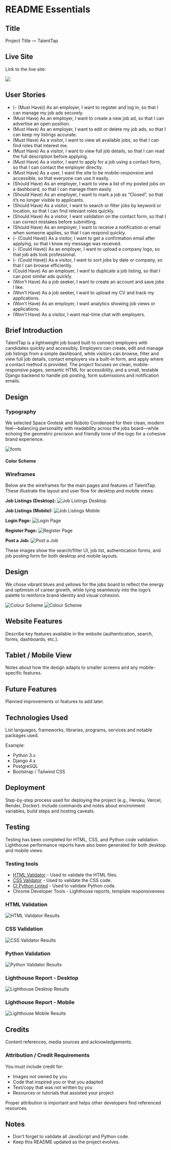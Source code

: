 # README Essentials

## Title

Project Title — TalentTap

## Live Site

Link to the live site:

![](https://talent-tap-7cd41bcbdbab.herokuapp.com/jobs/)

## User Stories
- (- (Must Have)) As an employer, I want to register and log in, so that I can manage my job ads securely.
- (Must Have)	As an employer, I want to create a new job ad, so that I can advertise an open position.
- (Must Have)	As an employer, I want to edit or delete my job ads, so that I can keep my listings accurate.
- (Must Have)	As a visitor, I want to view all available jobs, so that I can find roles that interest me.
- (Must Have)	As a visitor, I want to view full job details, so that I can read the full description before applying.
- (Must Have)	As a visitor, I want to apply for a job using a contact form, so that I can contact the employer directly.
- (Must Have)	As a user, I want the site to be mobile-responsive and accessible, so that everyone can use it easily.
- (Should Have)	As an employer, I want to view a list of my posted jobs on a dashboard, so that I can manage them easily.
- (Should Have)	As an employer, I want to mark a job as “Closed”, so that it’s no longer visible to applicants.
- (Should Have)	As a visitor, I want to search or filter jobs by keyword or location, so that I can find relevant roles quickly.
- (Should Have)	As a visitor, I want validation on the contact form, so that I can correct mistakes before submitting.
- (Should Have)	As an employer, I want to receive a notification or email when someone applies, so that I can respond quickly.
- (- (Could Have))	As a visitor, I want to get a confirmation email after applying, so that I know my message was received.
- (- (Could Have))	As an employer, I want to upload a company logo, so that job ads look professional.
- (- (Could Have))	As a visitor, I want to sort jobs by date or company, so that I can browse efficiently.
- (Could Have)	As an employer, I want to duplicate a job listing, so that I can post similar ads quickly.
- (Won't Have)	As a job seeker, I want to create an account and save jobs I like.
- (Won't Have)	As a job seeker, I want to upload my CV and track my applications.
- (Won't Have)	As an employer, I want analytics showing job views or applications.
- (Won't Have)	As a visitor, I want real-time chat with employers.

## Brief Introduction
TalentTap is a lightweight job board built to connect employers with candidates quickly and accessibly. Employers can create, edit and manage job listings from a simple dashboard, while visitors can browse, filter and view full job details, contact employers via a built-in form, and apply where a contact method is provided. The project focuses on clean, mobile-responsive pages, semantic HTML for accessibility, and a small, testable Django backend to handle job posting, form submissions and notification emails.

## Design

### Typography

We selected Space Grotesk and Roboto Condensed for their clean, modern feel—balancing personality with readability across the jobs board—while echoing the geometric precision and friendly tone of the logo for a cohesive brand experience.

![fonts](static/images/font.png)

#### Color Scheme

### Wireframes

Below are the wireframes for the main pages and features of TalentTap. These illustrate the layout and user flow for desktop and mobile views:

**Job Listings (Desktop):**
![Job Listings Desktop](wireframe-job-listings-desktop.png)

**Job Listings (Mobile):**
![Job Listings Mobile](wireframe-job-listings-mobile.png)

**Login Page:**
![Login Page](wireframe-login.png)

**Register Page:**
![Register Page](wireframe-register.png)

**Post a Job:**
![Post a Job](post-a-job.png)

These images show the search/filter UI, job list, authentication forms, and job posting form for both desktop and mobile layouts.

## Design
We chose vibrant blues and yellows for the jobs board to reflect the energy and optimism of career growth, while tying seamlessly into the logo’s palette to reinforce brand identity and visual cohesion.

![Colour Scheme](static/images/color1.png)
![Colour Scheme](static/images/color2.png)

## Website Features

Describe key features available in the website (authentication, search, forms, dashboards, etc.).

## Tablet / Mobile View

Notes about how the design adapts to smaller screens and any mobile-specific features.

## Future Features

Planned improvements or features to add later.

## Technologies Used

List languages, frameworks, libraries, programs, services and notable packages used.

Example:

- Python 3.x
- Django 4.x
- PostgreSQL
- Bootstrap / Tailwind CSS

## Deployment

Step-by-step process used for deploying the project (e.g., Heroku, Vercel, Render, Docker). Include commands and notes about environment variables, build steps and hosting caveats.

## Testing

Testing has been completed for HTML, CSS, and Python code validation. Lighthouse performance reports have also been generated for both desktop and mobile views.

### Testing tools
- [HTML Validator](https://validator.w3.org/nu/) - Used to validate the HTML files.
- [CSS Validator](https://jigsaw.w3.org/css-validator/) - Used to validate the CSS code.
- [CI Python Linted](https://pep8ci.herokuapp.com/) - Used to validate Python code.
- Chrome Developer Tools - Lighthouse reports, template responsiveness

### HTML Validation
![HTML Validator Results](static/images/readme/html_validator.jpeg)

### CSS Validation
![CSS Validator Results](static/images/readme/css_validator.jpeg)

### Python Validation
![Python Validator Results](static/images/readme/python_validator.jpeg)

### Lighthouse Report - Desktop
![Lighthouse Desktop Results](static/images/readme/lighthouse_desktop.jpeg)

### Lighthouse Report - Mobile
![Lighthouse Mobile Results](static/images/readme/lighthouse_mobile.jpeg)



## Credits

Content references, media sources and acknowledgements.

### Attribution / Credit Requirements

You must include credit for:

- Images not owned by you
- Code that inspired you or that you adapted
- Text/copy that was not written by you
- Resources or tutorials that assisted your project

Proper attribution is important and helps other developers find referenced resources.

## Notes

- Don't forget to validate all JavaScript and Python code.
- Keep this README updated as the project evolves.


